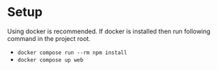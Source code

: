 # Setup

Using docker is recommended. If docker is installed then run following command in the project root.
- ```docker compose run --rm npm install```
- ```docker compose up web```

